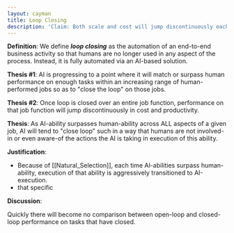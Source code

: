 ```yaml
---
layout: cayman
title: Loop Closing
description: 'Claim: Both scale and cost will jump discontinuously each time AI "closes loop" over all aspects of an end-to-end business function.'
---
```


**Definition**:
We define ***loop closing*** as the automation of an end-to-end business activity so that humans are no longer used in any aspect of the process. Instead, it is fully automated via an AI-based solution.

**Thesis #1**:
AI is progressing to a point where it will match or surpass human performance on enough tasks within an increasing range of human-performed jobs so as to "close the loop" on those jobs.

**Thesis #2**:
Once loop is closed over an entire job function, performance on that job function will jump discontinuously in cost and productivity.

**Thesis**:
As AI-ability surpasses human-ability across ALL aspects of a given job, AI will tend to "close loop" such in a way that humans are not involved-in or even aware-of the actions the AI is taking in execution of this ability.

**Justification**:
- Because of [[Natural_Selection]], each time AI-abilities surpass human-ability, execution of that ability is aggressively transitioned to AI-execution.
-  that specific 

**Discussion**:

Quickly there will become no comparison between open-loop and closed-loop performance on tasks that have closed.